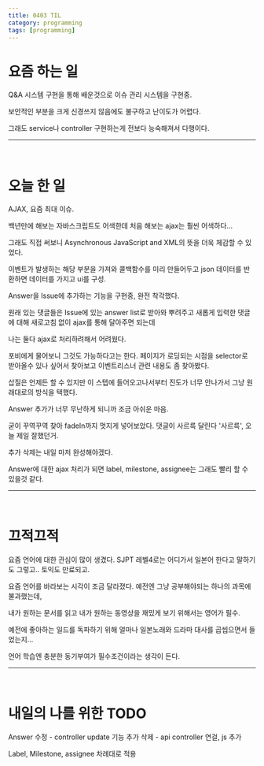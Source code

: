 ```yaml
---
title: 0403 TIL
category: programming
tags: [programming]
---
```


<h1>요즘 하는 일</h1>

Q&A 시스템 구현을 통해 배운것으로 이슈 관리 시스템을 구현중.

보안적인 부분을 크게 신경쓰지 않음에도 불구하고 난이도가 어렵다.

그래도 service나 controller 구현하는게 전보다 능숙해져서 다행이다.


---
<br/>
<h1>오늘 한 일</h1>

<light>AJAX</light>, 요즘 최대 이슈.

백년만에 해보는 자바스크립트도 어색한데 처음 해보는 ajax는 훨씬 어색하다...

그래도 직접 써보니 Asynchronous JavaScript and XML의 뜻을 더욱 체감할 수 있었다.

이벤트가 발생하는 해당 부분을 가져와 콜백함수를 미리 만들어두고 json 데이터를 반환하면 데이터를 가지고 ui를 구성.

Answer을 Issue에 추가하는 기능을 구현중, 완전 착각했다.

원래 있는 댓글들은 Issue에 있는 answer list로 받아와 뿌려주고 새롭게 입력한 댓글에 대해 새로고침 없이 ajax를 통해 달아주면 되는데

나는 둘다 ajax로 처리하려해서 어려웠다.

포비에게 물어보니 그것도 가능하다고는 한다. 페이지가 로딩되는 시점을 selector로 받아올수 있나 싶어서 찾아보고 이벤트리스너 관련 내용도 좀 찾아봤다.

삽질은 언제든 할 수 있지만 이 스텝에 들어오고나서부터 진도가 너무 안나가서 그냥 원래대로의 방식을 택했다.

Answer 추가가 너무 무난하게 되니까 조금 아쉬운 마음.

굳이 꾸역꾸역 찾아 fadeIn까지 멋지게 넣어보았다. 댓글이 사르륵 달린다 '사르륵', 오늘 제일 잘했던거.

추가 삭제는 내일 마저 완성해야겠다.

Answer에 대한 ajax 처리가 되면 label, milestone, assignee는 그래도 빨리 할 수 있을것 같다.

---
<br/>
<h1>끄적끄적</h1>

요즘 언어에 대한 관심이 많이 생겼다. SJPT 레벨4로는 어디가서 일본어 한다고 말하기도 그렇고.. 토익도 만료되고.

요즘 언어를 바라보는 시각이 조금 달라졌다. 예전엔 그냥 공부해야되는 하나의 과목에 불과했는데,

내가 원하는 문서를 읽고 내가 원하는 동영상을 재밌게 보기 위해서는 영어가 필수.

예전에 좋아하는 일드를 독파하기 위해 얼마나 일본노래와 드라마 대사를 곱씹으면서 들었는지...

언어 학습엔 충분한 동기부여가 필수조건이라는 생각이 든다.

---
<br/>
<h1>내일의 나를 위한 TODO</h1>

Answer 수정 - controller update 기능 추가
       삭제 - api controller 연걸, js 추가

Label, Milestone, assignee 차례대로 적용
